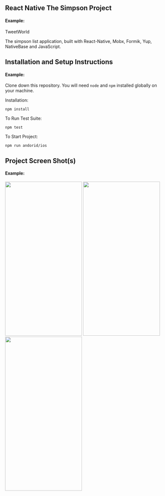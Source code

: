 ## React Native The Simpson Project

#### Example:

TweetWorld 

The simpson list application, built with React-Native, Mobx, Formik, Yup, NativeBase and JavaScript.

## Installation and Setup Instructions

#### Example:  

Clone down this repository. You will need `node` and `npm` installed globally on your machine.  

Installation:

`npm install`  

To Run Test Suite:  

`npm test`  

To Start Project:

`npm run andorid/ios`  

## Project Screen Shot(s)

#### Example: 

<img src="https://user-images.githubusercontent.com/16419398/200426064-f35f602a-d751-4988-8fb9-9194ecb69839.gif"  width="250" height="500">
<img src="https://user-images.githubusercontent.com/16419398/200426080-4c9fdaea-aa06-45b4-89d1-e849ef61aec6.gif"  width="250" height="500">
<img src="https://user-images.githubusercontent.com/16419398/200426056-1e1c5d25-1211-4aa2-b2c0-dbfcb05f7f96.gif"  width="250" height="500">
